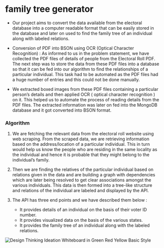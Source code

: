 # family tree generator
* Our project aims to convert the data available from the electoral database into a computer readable format that can be easily stored in the database and later on used to find the family tree of an individual along with labeled relations.

* Conversion of PDF into BSON using OCR (Optical Character Recognition) : As informed to us in the problem statement, we have collected the PDF files of details of people from the Electoral Roll PDF. The next step was to store the data from these PDF files into a database so that it can be fed into our algorithm to find the relationships of a particular individual. This task had to be automated as the PDF files had a huge number of entries and this could not be done manually.

* We extracted boxed images from these PDF files containing a particular person’s details and then applied OCR ( optical character recognition ) on it. This helped us to automate the process of reading details from the PDF files. The extracted information was later on fed into the MongoDB database and it got converted into BSON format.

### Algorithm

1. We are fetching the relevant data from the electoral roll website using web scraping. From the scraped data, we are retrieving information based on the address/location of a particular individual. This in turn would help us know the people who are residing in the same locality as the individual and hence it is probable that they might belong to the individual’s family.

2. Then we are finding the relatives of the particular individual based on relations given in the data and are building a graph with dependencies which are later being resolved to get clear associations amongst the various individuals. This data is then formed into a tree-like structure and relations of the individual are labeled and displayed by the API.

3. The API has three end points and we have described them below :
   - It provides details of an individual on the basis of their voter ID number.
   - It provides visualized data on the basis of the various states.
   - It provides the family tree of an individual along with the labeled relations.

![Design Thinking Ideation Whiteboard in Green Red Yellow Basic Style](https://user-images.githubusercontent.com/83691645/209806296-0a695fb8-9feb-4eac-9606-99e4c390ab71.png)
